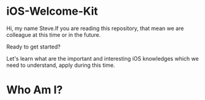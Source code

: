 # iOS-Welcome-Kit
Hi, my name Steve.If you are reading this repository, that mean we are colleague at this time or in the future.

Ready to get started? 

Let's learn what are the important and interesting iOS knowledges which we need to understand, apply during this time.

# Who Am I?
